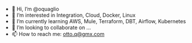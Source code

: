 - 👋 Hi, I’m @oquaglio
- 👀 I’m interested in Integration, Cloud, Docker, Linux
- 🌱 I’m currently learning AWS, Mule, Terraform, DBT, Airflow, Kubernetes
- 💞️ I’m looking to collaborate on ...
- 📫 How to reach me: otto.q@gmx.com

